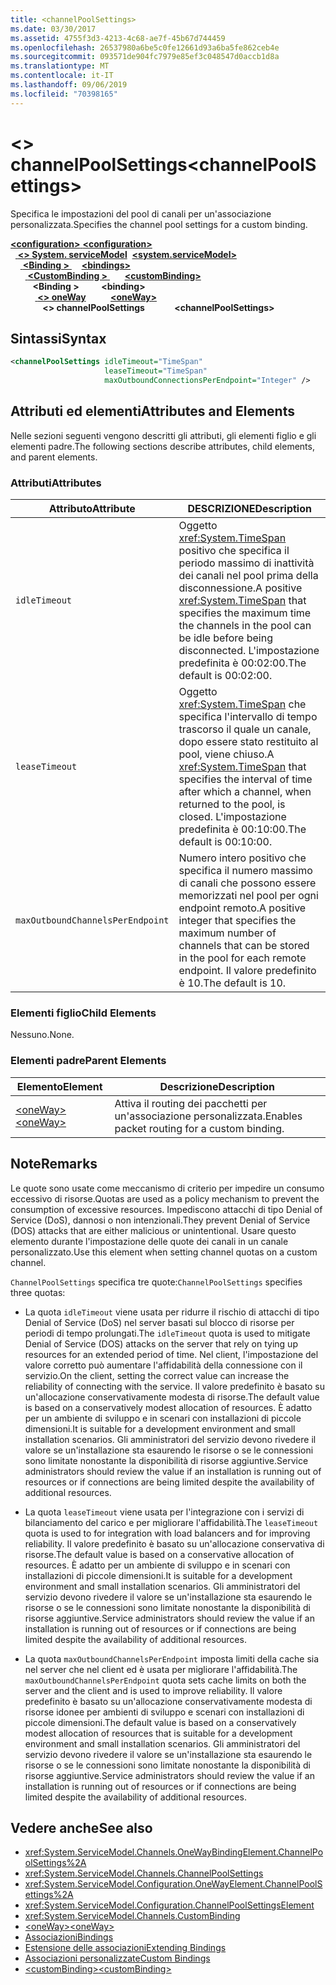 ```yaml
---
title: <channelPoolSettings>
ms.date: 03/30/2017
ms.assetid: 4755f3d3-4213-4c68-ae7f-45b67d744459
ms.openlocfilehash: 26537980a6be5c0fe12661d93a6ba5fe862ceb4e
ms.sourcegitcommit: 093571de904fc7979e85ef3c048547d0accb1d8a
ms.translationtype: MT
ms.contentlocale: it-IT
ms.lasthandoff: 09/06/2019
ms.locfileid: "70398165"
---
```

# <a name="channelpoolsettings"></a><span data-ttu-id="4e975-101">\<> channelPoolSettings</span><span class="sxs-lookup"><span data-stu-id="4e975-101">\<channelPoolSettings></span></span>
<span data-ttu-id="4e975-102">Specifica le impostazioni del pool di canali per un'associazione personalizzata.</span><span class="sxs-lookup"><span data-stu-id="4e975-102">Specifies the channel pool settings for a custom binding.</span></span>  
  
<span data-ttu-id="4e975-103">[ **\<configuration>** ](../configuration-element.md)</span><span class="sxs-lookup"><span data-stu-id="4e975-103">[**\<configuration>**](../configuration-element.md)</span></span>\
<span data-ttu-id="4e975-104">&nbsp;&nbsp;[ **\<> System. serviceModel**](system-servicemodel.md)</span><span class="sxs-lookup"><span data-stu-id="4e975-104">&nbsp;&nbsp;[**\<system.serviceModel>**](system-servicemodel.md)</span></span>\
<span data-ttu-id="4e975-105">&nbsp;&nbsp;&nbsp;&nbsp;[ **\<Binding >** ](bindings.md)</span><span class="sxs-lookup"><span data-stu-id="4e975-105">&nbsp;&nbsp;&nbsp;&nbsp;[**\<bindings>**](bindings.md)</span></span>\
<span data-ttu-id="4e975-106">&nbsp;&nbsp;&nbsp;&nbsp;&nbsp;&nbsp;[ **\<CustomBinding >** ](custombinding.md)</span><span class="sxs-lookup"><span data-stu-id="4e975-106">&nbsp;&nbsp;&nbsp;&nbsp;&nbsp;&nbsp;[**\<customBinding>**](custombinding.md)</span></span>\
<span data-ttu-id="4e975-107">&nbsp;&nbsp;&nbsp;&nbsp;&nbsp;&nbsp;&nbsp;&nbsp; **\<Binding >** </span><span class="sxs-lookup"><span data-stu-id="4e975-107">&nbsp;&nbsp;&nbsp;&nbsp;&nbsp;&nbsp;&nbsp;&nbsp;**\<binding>**</span></span>\
<span data-ttu-id="4e975-108">&nbsp;&nbsp;&nbsp;&nbsp;&nbsp;&nbsp;&nbsp;&nbsp;&nbsp;&nbsp;[ **\<> oneWay**](oneway.md)</span><span class="sxs-lookup"><span data-stu-id="4e975-108">&nbsp;&nbsp;&nbsp;&nbsp;&nbsp;&nbsp;&nbsp;&nbsp;&nbsp;&nbsp;[**\<oneWay>**](oneway.md)</span></span>\
<span data-ttu-id="4e975-109">&nbsp;&nbsp;&nbsp;&nbsp;&nbsp;&nbsp;&nbsp;&nbsp;&nbsp;&nbsp;&nbsp;&nbsp; **\<> channelPoolSettings**</span><span class="sxs-lookup"><span data-stu-id="4e975-109">&nbsp;&nbsp;&nbsp;&nbsp;&nbsp;&nbsp;&nbsp;&nbsp;&nbsp;&nbsp;&nbsp;&nbsp;**\<channelPoolSettings>**</span></span>  
  
## <a name="syntax"></a><span data-ttu-id="4e975-110">Sintassi</span><span class="sxs-lookup"><span data-stu-id="4e975-110">Syntax</span></span>  
  
```xml  
<channelPoolSettings idleTimeout="TimeSpan"
                     leaseTimeout="TimeSpan"
                     maxOutboundConnectionsPerEndpoint="Integer" />
```  
  
## <a name="attributes-and-elements"></a><span data-ttu-id="4e975-111">Attributi ed elementi</span><span class="sxs-lookup"><span data-stu-id="4e975-111">Attributes and Elements</span></span>  
 <span data-ttu-id="4e975-112">Nelle sezioni seguenti vengono descritti gli attributi, gli elementi figlio e gli elementi padre.</span><span class="sxs-lookup"><span data-stu-id="4e975-112">The following sections describe attributes, child elements, and parent elements.</span></span>  
  
### <a name="attributes"></a><span data-ttu-id="4e975-113">Attributi</span><span class="sxs-lookup"><span data-stu-id="4e975-113">Attributes</span></span>  
  
|<span data-ttu-id="4e975-114">Attributo</span><span class="sxs-lookup"><span data-stu-id="4e975-114">Attribute</span></span>|<span data-ttu-id="4e975-115">DESCRIZIONE</span><span class="sxs-lookup"><span data-stu-id="4e975-115">Description</span></span>|  
|---------------|-----------------|  
|`idleTimeout`|<span data-ttu-id="4e975-116">Oggetto <xref:System.TimeSpan> positivo che specifica il periodo massimo di inattività dei canali nel pool prima della disconnessione.</span><span class="sxs-lookup"><span data-stu-id="4e975-116">A positive <xref:System.TimeSpan> that specifies the maximum time the channels in the pool can be idle before being disconnected.</span></span> <span data-ttu-id="4e975-117">L'impostazione predefinita è 00:02:00.</span><span class="sxs-lookup"><span data-stu-id="4e975-117">The default is 00:02:00.</span></span>|  
|`leaseTimeout`|<span data-ttu-id="4e975-118">Oggetto <xref:System.TimeSpan> che specifica l'intervallo di tempo trascorso il quale un canale, dopo essere stato restituito al pool, viene chiuso.</span><span class="sxs-lookup"><span data-stu-id="4e975-118">A <xref:System.TimeSpan> that specifies the interval of time after which a channel, when returned to the pool, is closed.</span></span> <span data-ttu-id="4e975-119">L'impostazione predefinita è 00:10:00.</span><span class="sxs-lookup"><span data-stu-id="4e975-119">The default is 00:10:00.</span></span>|  
|`maxOutboundChannelsPerEndpoint`|<span data-ttu-id="4e975-120">Numero intero positivo che specifica il numero massimo di canali che possono essere memorizzati nel pool per ogni endpoint remoto.</span><span class="sxs-lookup"><span data-stu-id="4e975-120">A positive integer that specifies the maximum number of channels that can be stored in the pool for each remote endpoint.</span></span> <span data-ttu-id="4e975-121">Il valore predefinito è 10.</span><span class="sxs-lookup"><span data-stu-id="4e975-121">The default is 10.</span></span>|  
  
### <a name="child-elements"></a><span data-ttu-id="4e975-122">Elementi figlio</span><span class="sxs-lookup"><span data-stu-id="4e975-122">Child Elements</span></span>  
 <span data-ttu-id="4e975-123">Nessuno.</span><span class="sxs-lookup"><span data-stu-id="4e975-123">None.</span></span>  
  
### <a name="parent-elements"></a><span data-ttu-id="4e975-124">Elementi padre</span><span class="sxs-lookup"><span data-stu-id="4e975-124">Parent Elements</span></span>  
  
|<span data-ttu-id="4e975-125">Elemento</span><span class="sxs-lookup"><span data-stu-id="4e975-125">Element</span></span>|<span data-ttu-id="4e975-126">Descrizione</span><span class="sxs-lookup"><span data-stu-id="4e975-126">Description</span></span>|  
|-------------|-----------------|  
|[<span data-ttu-id="4e975-127">\<oneWay></span><span class="sxs-lookup"><span data-stu-id="4e975-127">\<oneWay></span></span>](oneway.md)|<span data-ttu-id="4e975-128">Attiva il routing dei pacchetti per un'associazione personalizzata.</span><span class="sxs-lookup"><span data-stu-id="4e975-128">Enables packet routing for a custom binding.</span></span>|  
  
## <a name="remarks"></a><span data-ttu-id="4e975-129">Note</span><span class="sxs-lookup"><span data-stu-id="4e975-129">Remarks</span></span>  
 <span data-ttu-id="4e975-130">Le quote sono usate come meccanismo di criterio per impedire un consumo eccessivo di risorse.</span><span class="sxs-lookup"><span data-stu-id="4e975-130">Quotas are used as a policy mechanism to prevent the consumption of excessive resources.</span></span> <span data-ttu-id="4e975-131">Impediscono attacchi di tipo Denial of Service (DoS), dannosi o non intenzionali.</span><span class="sxs-lookup"><span data-stu-id="4e975-131">They prevent Denial of Service (DOS) attacks that are either malicious or unintentional.</span></span> <span data-ttu-id="4e975-132">Usare questo elemento durante l'impostazione delle quote dei canali in un canale personalizzato.</span><span class="sxs-lookup"><span data-stu-id="4e975-132">Use this element when setting channel quotas on a custom channel.</span></span>  
  
 <span data-ttu-id="4e975-133">`ChannelPoolSettings` specifica tre quote:</span><span class="sxs-lookup"><span data-stu-id="4e975-133">`ChannelPoolSettings` specifies three quotas:</span></span>  
  
- <span data-ttu-id="4e975-134">La quota `idleTimeout` viene usata per ridurre il rischio di attacchi di tipo Denial of Service (DoS) nel server basati sul blocco di risorse per periodi di tempo prolungati.</span><span class="sxs-lookup"><span data-stu-id="4e975-134">The `idleTimeout` quota is used to mitigate Denial of Service (DOS) attacks on the server that rely on tying up resources for an extended period of time.</span></span> <span data-ttu-id="4e975-135">Nel client, l'impostazione del valore corretto può aumentare l'affidabilità della connessione con il servizio.</span><span class="sxs-lookup"><span data-stu-id="4e975-135">On the client, setting the correct value can increase the reliability of connecting with the service.</span></span> <span data-ttu-id="4e975-136">Il valore predefinito è basato su un'allocazione conservativamente modesta di risorse.</span><span class="sxs-lookup"><span data-stu-id="4e975-136">The default value is based on a conservatively modest allocation of resources.</span></span> <span data-ttu-id="4e975-137">È adatto per un ambiente di sviluppo e in scenari con installazioni di piccole dimensioni.</span><span class="sxs-lookup"><span data-stu-id="4e975-137">It is suitable for a development environment and small installation scenarios.</span></span> <span data-ttu-id="4e975-138">Gli amministratori del servizio devono rivedere il valore se un'installazione sta esaurendo le risorse o se le connessioni sono limitate nonostante la disponibilità di risorse aggiuntive.</span><span class="sxs-lookup"><span data-stu-id="4e975-138">Service administrators should review the value if an installation is running out of resources or if connections are being limited despite the availability of additional resources.</span></span>  
  
- <span data-ttu-id="4e975-139">La quota `leaseTimeout` viene usata per l'integrazione con i servizi di bilanciamento del carico e per migliorare l'affidabilità.</span><span class="sxs-lookup"><span data-stu-id="4e975-139">The `leaseTimeout` quota is used to for integration with load balancers and for improving reliability.</span></span> <span data-ttu-id="4e975-140">Il valore predefinito è basato su un'allocazione conservativa di risorse.</span><span class="sxs-lookup"><span data-stu-id="4e975-140">The default value is based on a conservative allocation of resources.</span></span> <span data-ttu-id="4e975-141">È adatto per un ambiente di sviluppo e in scenari con installazioni di piccole dimensioni.</span><span class="sxs-lookup"><span data-stu-id="4e975-141">It is suitable for a development environment and small installation scenarios.</span></span> <span data-ttu-id="4e975-142">Gli amministratori del servizio devono rivedere il valore se un'installazione sta esaurendo le risorse o se le connessioni sono limitate nonostante la disponibilità di risorse aggiuntive.</span><span class="sxs-lookup"><span data-stu-id="4e975-142">Service administrators should review the value if an installation is running out of resources or if connections are being limited despite the availability of additional resources.</span></span>  
  
- <span data-ttu-id="4e975-143">La quota `maxOutboundChannelsPerEndpoint` imposta limiti della cache sia nel server che nel client ed è usata per migliorare l'affidabilità.</span><span class="sxs-lookup"><span data-stu-id="4e975-143">The `maxOutboundChannelsPerEndpoint` quota sets cache limits on both the server and the client and is used to improve reliability.</span></span> <span data-ttu-id="4e975-144">Il valore predefinito è basato su un'allocazione conservativamente modesta di risorse idonee per ambienti di sviluppo e scenari con installazioni di piccole dimensioni.</span><span class="sxs-lookup"><span data-stu-id="4e975-144">The default value is based on a conservatively modest allocation of resources that is suitable for a development environment and small installation scenarios.</span></span> <span data-ttu-id="4e975-145">Gli amministratori del servizio devono rivedere il valore se un'installazione sta esaurendo le risorse o se le connessioni sono limitate nonostante la disponibilità di risorse aggiuntive.</span><span class="sxs-lookup"><span data-stu-id="4e975-145">Service administrators should review the value if an installation is running out of resources or if connections are being limited despite the availability of additional resources.</span></span>  
  
## <a name="see-also"></a><span data-ttu-id="4e975-146">Vedere anche</span><span class="sxs-lookup"><span data-stu-id="4e975-146">See also</span></span>

- <xref:System.ServiceModel.Channels.OneWayBindingElement.ChannelPoolSettings%2A>
- <xref:System.ServiceModel.Channels.ChannelPoolSettings>
- <xref:System.ServiceModel.Configuration.OneWayElement.ChannelPoolSettings%2A>
- <xref:System.ServiceModel.Configuration.ChannelPoolSettingsElement>
- <xref:System.ServiceModel.Channels.CustomBinding>
- [<span data-ttu-id="4e975-147">\<oneWay></span><span class="sxs-lookup"><span data-stu-id="4e975-147">\<oneWay></span></span>](oneway.md)
- [<span data-ttu-id="4e975-148">Associazioni</span><span class="sxs-lookup"><span data-stu-id="4e975-148">Bindings</span></span>](../../../wcf/bindings.md)
- [<span data-ttu-id="4e975-149">Estensione delle associazioni</span><span class="sxs-lookup"><span data-stu-id="4e975-149">Extending Bindings</span></span>](../../../wcf/extending/extending-bindings.md)
- [<span data-ttu-id="4e975-150">Associazioni personalizzate</span><span class="sxs-lookup"><span data-stu-id="4e975-150">Custom Bindings</span></span>](../../../wcf/extending/custom-bindings.md)
- [<span data-ttu-id="4e975-151">\<customBinding></span><span class="sxs-lookup"><span data-stu-id="4e975-151">\<customBinding></span></span>](custombinding.md)
